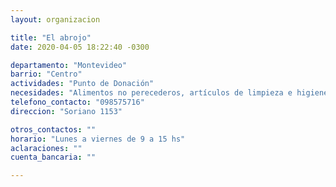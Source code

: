 ```yaml
---
layout: organizacion

title: "El abrojo"
date: 2020-04-05 18:22:40 -0300

departamento: "Montevideo"
barrio: "Centro"
actividades: "Punto de Donación"
necesidades: "Alimentos no perecederos, artículos de limpieza e higiene personal y del hogar"
telefono_contacto: "098575716"
direccion: "Soriano 1153"

otros_contactos: ""
horario: "Lunes a viernes de 9 a 15 hs"
aclaraciones: ""
cuenta_bancaria: ""

---
```


